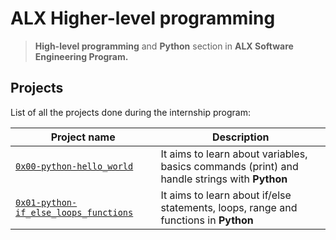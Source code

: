 # ALX Higher-level programming

> **High-level programming** and **Python** section in **ALX Software Engineering Program.**

## Projects

List of all the projects done during the internship program:

| Project name                                                                    | Description                                                                                  |
| ------------------------------------------------------------------------------- | -------------------------------------------------------------------------------------------- |
| [`0x00-python-hello_world`](./0x00-python-hello_world/)                         | It aims to learn about variables, basics commands (print) and handle strings with **Python** |
| [`0x01-python-if_else_loops_functions`](./0x01-python-if_else_loops_functions/) | It aims to learn about if/else statements, loops, range and functions in **Python**          |

